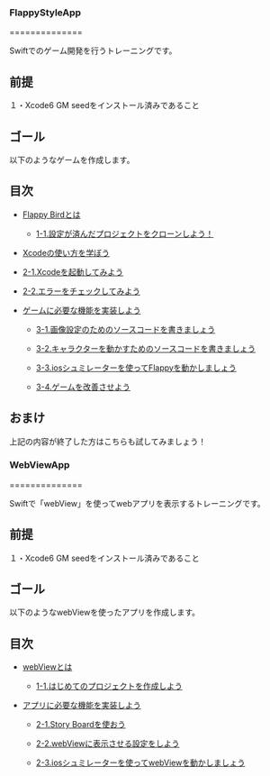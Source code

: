 ### FlappyStyleApp
==============

Swiftでのゲーム開発を行うトレーニングです。


## 前提
１・Xcode6 GM seedをインストール済みであること

## ゴール
以下のようなゲームを作成します。



## 目次
* [Flappy Birdとは](https://github.com/g08m11/FlappyStyleApp/wiki/%EF%BC%91%E3%83%BB%E3%82%BD%E3%83%BC%E3%82%B9%E3%82%92%E8%90%BD%E3%81%A8%E3%81%97%E3%81%A6%E3%81%8D%E3%81%BE%E3%81%97%E3%82%87%E3%81%86)

  *  [1-1.設定が済んだプロジェクトをクローンしよう！](https://github.com/g08m11/FlappyStyleApp/wiki/Flappy-Bird%E3%81%A8%E3%81%AF%EF%BC%9F#1-1.設定が済んだプロジェクトをクローンしよう！)

* [Xcodeの使い方を学ぼう](https://github.com/g08m11/FlappyStyleApp/wiki/%EF%BC%91%E3%83%BB%E3%82%BD%E3%83%BC%E3%82%B9%E3%82%92%E8%90%BD%E3%81%A8%E3%81%97%E3%81%A6%E3%81%8D%E3%81%BE%E3%81%97%E3%82%87%E3%81%86)

 *  [2-1.Xcodeを起動してみよう](https://github.com/g08m11/FlappyStyleApp/wiki/%EF%BC%92%E3%83%BB%E7%94%BB%E5%83%8F%E8%A8%AD%E5%AE%9A%E3%81%AE%E3%81%9F%E3%82%81%E3%81%AE%E3%82%BD%E3%83%BC%E3%82%B9%E3%82%B3%E3%83%BC%E3%83%89%E3%82%92%E6%9B%B8%E3%81%8D%E3%81%BE%E3%81%97%E3%82%87%E3%81%86)

 *  [2-2.エラーをチェックしてみよう](https://github.com/g08m11/FlappyStyleApp/wiki/%EF%BC%92%E3%83%BB%E7%94%BB%E5%83%8F%E8%A8%AD%E5%AE%9A%E3%81%AE%E3%81%9F%E3%82%81%E3%81%AE%E3%82%BD%E3%83%BC%E3%82%B9%E3%82%B3%E3%83%BC%E3%83%89%E3%82%92%E6%9B%B8%E3%81%8D%E3%81%BE%E3%81%97%E3%82%87%E3%81%86)

* [ゲームに必要な機能を実装しよう]()

  *  [3-1.画像設定のためのソースコードを書きましょう](https://github.com/g08m11/FlappyStyleApp/wiki/%EF%BC%92%E3%83%BB%E7%94%BB%E5%83%8F%E8%A8%AD%E5%AE%9A%E3%81%AE%E3%81%9F%E3%82%81%E3%81%AE%E3%82%BD%E3%83%BC%E3%82%B9%E3%82%B3%E3%83%BC%E3%83%89%E3%82%92%E6%9B%B8%E3%81%8D%E3%81%BE%E3%81%97%E3%82%87%E3%81%86)

  *  [3-2.キャラクターを動かすためのソースコードを書きましょう](https://github.com/g08m11/FlappyStyleApp/wiki/%EF%BC%93%E3%83%BBFlappyBird%E3%82%92%E5%8B%95%E3%81%8B%E3%81%99%E3%81%9F%E3%82%81%E3%81%AE%E3%82%BD%E3%83%BC%E3%82%B9%E3%82%B3%E3%83%BC%E3%83%89%E3%82%92%E6%9B%B8%E3%81%8D%E3%81%BE%E3%81%97%E3%82%87%E3%81%86)

  *  [3-3.iosシュミレーターを使ってFlappyを動かしましょう](https://github.com/g08m11/FlappyStyleApp/wiki/%EF%BC%94%E3%83%BBios%E3%82%B7%E3%83%A5%E3%83%9F%E3%83%AC%E3%83%BC%E3%82%BF%E3%83%BC%E3%82%92%E4%BD%BF%E3%81%A3%E3%81%A6Flappy%E3%82%92%E5%8B%95%E3%81%8B%E3%81%97%E3%81%BE%E3%81%97%E3%82%87%E3%81%86)

  *  [3-4.ゲームを改善させよう](https://github.com/g08m11/FlappyStyleApp/wiki/%EF%BC%94%E3%83%BBios%E3%82%B7%E3%83%A5%E3%83%9F%E3%83%AC%E3%83%BC%E3%82%BF%E3%83%BC%E3%82%92%E4%BD%BF%E3%81%A3%E3%81%A6Flappy%E3%82%92%E5%8B%95%E3%81%8B%E3%81%97%E3%81%BE%E3%81%97%E3%82%87%E3%81%86)


## おまけ
上記の内容が終了した方はこちらも試してみましょう！

### WebViewApp
==============

Swiftで「webView」を使ってwebアプリを表示するトレーニングです。


## 前提
１・Xcode6 GM seedをインストール済みであること

## ゴール
以下のようなwebViewを使ったアプリを作成します。


## 目次
* [webViewとは](https://github.com/g08m11/FlappyStyleApp/wiki/%EF%BC%91%E3%83%BB%E3%82%BD%E3%83%BC%E3%82%B9%E3%82%92%E8%90%BD%E3%81%A8%E3%81%97%E3%81%A6%E3%81%8D%E3%81%BE%E3%81%97%E3%82%87%E3%81%86)

  *  [1-1.はじめてのプロジェクトを作成しよう]()

* [アプリに必要な機能を実装しよう]()

  *  [2-1.Story Boardを使おう](https://github.com/g08m11/FlappyStyleApp/wiki/%EF%BC%92%E3%83%BB%E7%94%BB%E5%83%8F%E8%A8%AD%E5%AE%9A%E3%81%AE%E3%81%9F%E3%82%81%E3%81%AE%E3%82%BD%E3%83%BC%E3%82%B9%E3%82%B3%E3%83%BC%E3%83%89%E3%82%92%E6%9B%B8%E3%81%8D%E3%81%BE%E3%81%97%E3%82%87%E3%81%86)

  *  [2-2.webViewに表示させる設定をしよう](https://github.com/g08m11/FlappyStyleApp/wiki/%EF%BC%93%E3%83%BBFlappyBird%E3%82%92%E5%8B%95%E3%81%8B%E3%81%99%E3%81%9F%E3%82%81%E3%81%AE%E3%82%BD%E3%83%BC%E3%82%B9%E3%82%B3%E3%83%BC%E3%83%89%E3%82%92%E6%9B%B8%E3%81%8D%E3%81%BE%E3%81%97%E3%82%87%E3%81%86)

  *  [2-3.iosシュミレーターを使ってwebViewを動かしましょう](https://github.com/g08m11/FlappyStyleApp/wiki/%EF%BC%94%E3%83%BBios%E3%82%B7%E3%83%A5%E3%83%9F%E3%83%AC%E3%83%BC%E3%82%BF%E3%83%BC%E3%82%92%E4%BD%BF%E3%81%A3%E3%81%A6Flappy%E3%82%92%E5%8B%95%E3%81%8B%E3%81%97%E3%81%BE%E3%81%97%E3%82%87%E3%81%86)
